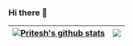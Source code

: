 ### Hi there 👋
| <a href="https://github.com/priteshiitdh/github-readme-stats"><img align="center" src="https://github-readme-stats.vercel.app/api?username=priteshiitdh&show_icons=true&include_all_commits=true&theme=buefy&hide_border=true" alt="Pritesh's github stats" /></a> | <a href="https://github.com/priteshiitdh/github-readme-stats"><img align="center" src="https://github-readme-stats.vercel.app/api/top-langs/?username=priteshiitdh&layout=compact&theme=buefy&hide_border=true" /></a> |
| ------------- | ------------- |

